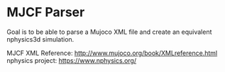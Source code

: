 # MJCF Parser

Goal is to be able to parse a Mujoco XML file and create an equivalent
nphysics3d simulation.

MJCF XML Reference: http://www.mujoco.org/book/XMLreference.html
nphysics project: https://www.nphysics.org/
